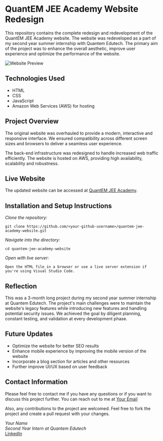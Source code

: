 # QuantEM JEE Academy Website Redesign

This repository contains the complete redesign and redevelopment of the QuantEM JEE Academy website. The website was redeveloped as a part of my second year summer internship with Quantem Edutech. The primary aim of the project was to enhance the overall aesthetic, improve user experience and optimize the performance of the website.

![Website Preview](https://quantemjeeacademy.com/)

## Technologies Used

- HTML
- CSS
- JavaScript
- Amazon Web Services (AWS) for hosting

## Project Overview

The original website was overhauled to provide a modern, interactive and responsive interface. We ensured compatibility across different screen sizes and browsers to deliver a seamless user experience.

The back-end infrastructure was redesigned to handle increased web traffic efficiently. The website is hosted on AWS, providing high availability, scalability and robustness.

## Live Website

The updated website can be accessed at [QuantEM JEE Academy](https://quantemjeeacademy.com/).

## Installation and Setup Instructions

*Clone the repository:*
```shell
git clone https://github.com/<your-github-username>/quantem-jee-academy-website.git
```
*Navigate into the directory:*
```shell
cd quantem-jee-academy-website
```
*Open with live server:*
```shell
Open the HTML file in a browser or use a live server extension if you're using Visual Studio Code.
```
## Reflection

This was a 3-month long project during my second year summer internship at Quantem Edutech. The project's main challenges were to maintain the website's legacy features while introducing new features and handling potential security issues. We achieved the goal by diligent planning, constant testing, and validation at every development phase.

## Future Updates

- Optimize the website for better SEO results
- Enhance mobile experience by improving the mobile version of the website
- Incorporate a blog section for articles and other resources
- Further improve UI/UX based on user feedback

## Contact Information

Please feel free to contact me if you have any questions or if you want to discuss this project further. You can reach out to me at [Your Email](mailto:youremail@gmail.com)

Also, any contributions to the project are welcomed. Feel free to fork the project and create a pull request with your changes.

*Your Name*  
*Second Year Intern at Quantem Edutech*  
[LinkedIn](https://www.linkedin.com/in/your-linkedin-profile/)
